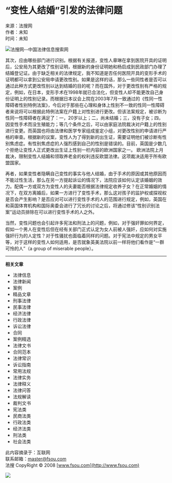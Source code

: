 # “变性人结婚”引发的法律问题

来源：法搜网  
作者：未知  
时间：未知  

![法搜网--中国法律信息搜索网](http://www.fsou.com/images/fasou_logo.gif)

其次，应由哪些部门进行识别。根据有关报道，变性人章琳在拿到医院开具的证明后，公安局为其更改了性别证明，根据新的身份证明她和杨启成到民政部门办理了结婚登记证。由于缺乏相关的法律规定，我不知道是否任何医院开具的变形手术的证明都可以拿到公安局申请更改性别。如果是这样的话，那么一些同性者是否可以通过此种方式更改性别以达到结婚的目的呢？而在国外，对于更改性别有严格的规定，例如，在日本，变形手术在1998年就已合法化，但变性人却不能更改自己身份证明上的性别记录。而根据日本议会上院在2003年7月一致通过的《性同一性障碍者性别特例法案》，今后对于那些在心理和身体上性别不一致的性同一性障碍者来说将可以根据此特例法案在户籍上对性别进行更改。但该法案规定，被诊断为性同一性障碍者在满足了：一，20岁以上；二，尚未结婚；三，没有子女；四，因变性手术而没生殖能力；等几个条件之后，可以由家庭法院裁决对户籍上的性别进行变更。而英国也将由法律和医学专家组成鉴定小组，对更改性别的申请进行严格的审查。根据新的议案，变性人为了得到新的出生证，需要证明他们被诊断有性别焦虑症。有性别焦虑症的人强烈感到自己的性别是错误的。目前，英国是少数几个拒绝让变性人正式更改出生证上性别一栏内容的欧洲国家之一。 欧洲法院上月裁决，限制变性人结婚和领取养老金的权利违反欧盟法律。这项裁决适用于所有欧盟国家。 

再者，如果变性者隐瞒自己变性的事实与他人结婚，由于手术的原因或其他原因而不能过性生活，那么在另一方提起诉讼的情况下，法院应该如何认定该婚姻的效力。配偶一方或双方为变性人的夫妻能否根据法律规定收养子女？在正常婚姻的情况下，在双方离婚后，如果一方进行了变性手术，那么这对孩子的监护权或探视权是否会产生影响？是否应对可以进行变性手术的人的范围进行规定，例如，英国在和英国体育机构和国际奥委会进行了冗长的讨论之后，将通过修该“性别识别法案”运动员排除在可以进行变性手术的人之外。 

当然，变性问题也会引起许多宪法和刑法上的问题，例如，对于强奸罪如何界定，假如一个男人在变性后但在经有关部门正式认定为女人前被人强奸，应如何对实施强奸行为的人定性？对于性骚扰也面临着同样的问题。对于宪法中规定的男女平等，对于这样的变性人如何适用，是否就象英美法院以前一样将他们看作是“一群可怜的人”（a group of miserable people）。

---

**相关文章**  
- 法律信息  
- 法律新闻  
- 案例  
- 精品文章  
- 刑事法律  
- 民事法律  
- 经济法律  
- 行政法律  
- 诉讼法律  
- 合同  
- 案例精选  
- 法律文书  
- 合同范本  
- 法律常识  
- 诉讼指南  
- 常用法规  
- 法律实务  
- 法律释义  
- 法律问答  
- 法规解读  
- 裁判文书  
- 宪法类  
- 民商法类  
- 行政法类  
- 经济法类  
- 刑法类  
- 社会法类  

此内容摘录于：互联网  
联系邮箱：master@fsou.com  
法搜 CopyRight © 2008 [www.fsou.com](http://www.fsou.com)  

![](http://www.fsou.com/count/writevisttodb.asp?name=“变性人结婚”引发的法律问题&Gid=335569519&filename=/html/text/art/3355695/335569519_1.html&refer=no)